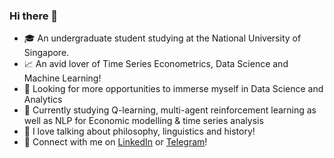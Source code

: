 ### Hi there 👋

- 🎓 An undergraduate student studying at the National University of Singapore.
- 📈 An avid lover of Time Series Econometrics, Data Science and Machine Learning!
- 👀 Looking for more opportunities to immerse myself in Data Science and Analytics
- 🌱 Currently studying Q-learning, multi-agent reinforcement learning as well as NLP for Economic modelling & time series analysis
- 📜 I love talking about philosophy, linguistics and history!
- 🤝 Connect with me on [LinkedIn](https://www.linkedin.com/in/mohamed--jasim/) or [Telegram](https://t.me/Jushem)!
